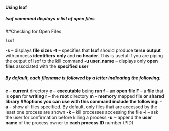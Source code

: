 #### **Using lsof**
##### **lsof command displays a list of open files**
##Checking for Open Files
```bash
lsof
```

**-s** – displays **file** **sizes**
**-t** – specifies that **lsof** should produce **terse** **output** with process **identifiers** **only** and **no** **header**. This is useful if you are piping the output of lsof to the kill command
**-u user_name** – displays only **open** **files** associated with the **specified** **user**

##### **By default, each filename is followed by a letter indicating the following:**

**c** – **current** directory
**e** – **executable** being **run**
**f** – an **open** **file**
**F** – a **file** that is **open** for **writing**
**r** – the **root** directory
**m** – **memory** mapped file **or** **shared** **library**
**##options you can use with this command include the following:**
**-a** – show all files specified. By default, only files that are accessed by the least one process are shown
**-k** – kill processes accessing the file
**-i** – ask the user for confirmation before killing a process
**-u** – append the **user** **name** of the process owner to **each** **process** **ID** number (PID)
